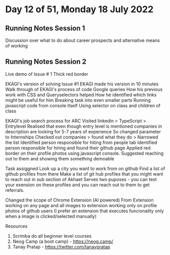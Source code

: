 # Day 12 of 51, Monday 18 July 2022

## Running Notes Session 1
Discussion over what to do about career prospects and alternative means of working

## Running Notes Session 2
Live demo of Issue # 1 Thick red border

EKAGI's version of solving Issue #1
EKAGI made his version in 10 minutes
    Walk through of EKAGI's process of code
     Google queries 
     How his previous work with CSS and Queryselectors helped
     How he identified which links might be useful for him 
     Breaking task into even smaller parts
     Running javascript code from console itself
     Using selector on class and children of class

EKAGI's job search process for ARC
    Visited linkedin > TypeScript > Entrylevel
    Realised that even though entry level is mentioned companies in description are looking for 5-7 years of experience
    So changed parameter to Internships
    Checked out companies > found what they do > Narrowed the list
    Identified person responsible for hiting from people tab
    Identified person responsible for hiring and found their github page
    Applied red border on their profile photos using javascript console.
    Suggested reaching out to them and showing them something demoable

Task assiggned 
Look up a city you want to work from on github
Find a list of github profiles from there
Make a list of git hub profiles that you might want to reach out in sub section of Akhaet
Serves two puposes - you can test your exension on these profiles and you can reach out to them to get referrals.

Changed the scope of Chrome Extension (AI powered)
From Extension working on any page and all images to extension working only on profile photos of github users
(I prefer an extension that executes funcionality only when a image is clicked/selected manually)

Resources 
1. Scrimba do all beginner level courses
1. Neog Camp (a boot camp) - https://neog.camp/
1. Tanay Pratap  - https://twitter.com/tanaypratap





    
